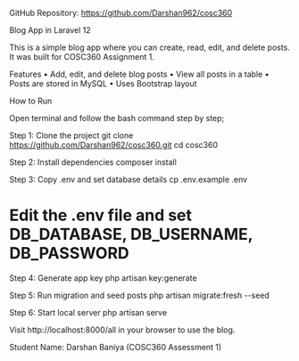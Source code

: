 GitHub Repository: https://github.com/Darshan962/cosc360

Blog App in Laravel 12

This is a simple blog app where you can create, read, edit, and delete posts. It was built for COSC360 Assignment 1.

Features
	•	Add, edit, and delete blog posts
	•	View all posts in a table
	•	Posts are stored in MySQL
	•	Uses Bootstrap layout


How to Run

Open terminal and follow the bash command step by step;

Step 1: Clone the project
git clone https://github.com/Darshan962/cosc360.git
cd cosc360

Step 2: Install dependencies
composer install

Step 3: Copy .env and set database details
cp .env.example .env
# Edit the .env file and set DB_DATABASE, DB_USERNAME, DB_PASSWORD

Step 4: Generate app key
php artisan key:generate

Step 5: Run migration and seed posts
php artisan migrate:fresh --seed

Step 6: Start local server
php artisan serve


Visit http://localhost:8000/all in your browser to use the blog.

Student Name: Darshan Baniya (COSC360 Assessment 1)
